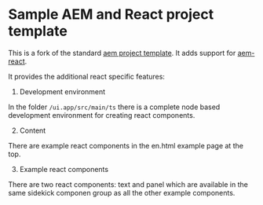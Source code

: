 # Sample AEM and React project template

This is a fork of the standard [aem project template](https://github.com/Adobe-Marketing-Cloud/aem-project-archetype). It adds support for [aem-react](https://github.com/sinnerschrader/aem-react).

It provides the additional react specific features:

1. Development environment 

In the folder `/ui.app/src/main/ts` there is a complete node based development environment for creating react components.

2. Content

There are example react components in the en.html example page at the top.

3. Example react components

There are two react components: text and panel which are available in the same sidekick componen group as all the other example components.
